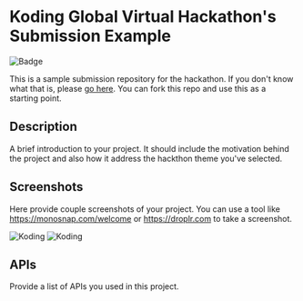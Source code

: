 # Koding Global Virtual Hackathon's Submission Example

![Badge]("https://raw.githubusercontent.com/koding/hackathon.submit/master/images/badge.png" "Badge")

This is a sample submission repository for the hackathon. If you don't know what that is, please [go here](https://koding.com/Hackathon). You can fork this repo and use this as a starting point.

## Description

A brief introduction to your project. It should include the motivation behind the project and also how it address the hackthon theme you've selected.

## Screenshots

Here provide couple screenshots of your project. You can use a tool like https://monosnap.com/welcome or https://droplr.com to take a screenshot.

![Koding](https://koding.com/a/site.landing/images/slideshow/2x/ss-terminal.png "Koding")
![Koding](https://koding.com/a/site.landing/images/slideshow/2x/ss-ide.png "Koding")

## APIs

Provide a list of APIs you used in this project.
